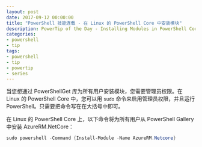 ```yaml
---
layout: post
date: 2017-09-12 00:00:00
title: "PowerShell 技能连载 - 在 Linux 的 PowerShell Core 中安装模块"
description: PowerTip of the Day - Installing Modules in PowerShell Core on Linux
categories:
- powershell
- tip
tags:
- powershell
- tip
- powertip
- series
---
```

当您想通过 PowerShellGet 库为所有用户安装模块，您需要管理员权限。在 Linux 的 PowerShell Core 中，您可以用 `sudo` 命令来启用管理员权限，并且运行 PowerShell。只需要把命令写在在大括号中即可。

在 Linux 的 PowerShell Core 上，以下命令将为所有用户从 PowerShell Gallery 中安装 AzureRM.NetCore：

```powershell
sudo powershell -Command {Install-Module -Name AzureRM.Netcore}
```

<!--本文国际来源：[Installing Modules in PowerShell Core on Linux](http://community.idera.com/powershell/powertips/b/tips/posts/installing-modules-in-powershell-core-on-linux)-->
